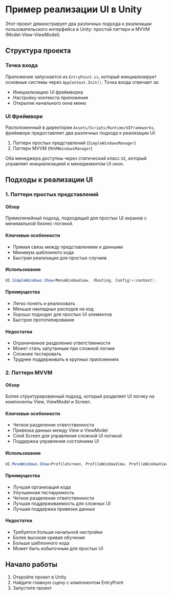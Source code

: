 # Пример реализации UI в Unity

Этот проект демонстрирует два различных подхода к реализации пользовательского интерфейса в Unity: простой паттерн и MVVM (Model-View-ViewModel).

## Структура проекта

### Точка входа
Приложение запускается из `EntryPoint.cs`, который инициализирует основные системы через `AppContext.Init()`. Точка входа отвечает за:
- Инициализацию UI фреймворка
- Настройку контекста приложения
- Открытие начального окна меню

### UI Фреймворк
Расположенный в директории `Assets/Scripts/Runtime/UIFrameworks`, фреймворк предоставляет два различных подхода к реализации UI:

1. Паттерн простых представлений (`SimpleWindowsManager`)
2. Паттерн MVVM (`MVVMWindowsManager`)

Оба менеджера доступны через статический класс `UI`, который управляет инициализацией и менеджментом UI окон.

## Подходы к реализации UI

### 1. Паттерн простых представлений

#### Обзор
Прямолинейный подход, подходящий для простых UI экранов с минимальной бизнес-логикой.

#### Ключевые особенности
- Прямая связь между представлением и данными
- Минимум шаблонного кода
- Быстрая реализация для простых случаев

#### Использование
```csharp
UI.SimpleWindows.Show<MenuWindowView, (Routing, Config)>(context);
```

#### Преимущества
- Легко понять и реализовать
- Меньше накладных расходов на код
- Хорошо подходит для простых UI элементов
- Быстрое прототипирование

#### Недостатки
- Ограниченное разделение ответственности
- Может стать запутанным при сложной логике
- Сложнее тестировать
- Труднее поддерживать в крупных приложениях

### 2. Паттерн MVVM

#### Обзор
Более структурированный подход, который разделяет UI логику на компоненты View, ViewModel и Screen.

#### Ключевые особенности
- Четкое разделение ответственности
- Привязка данных между View и ViewModel
- Слой Screen для управления сложной UI логикой
- Поддержка управления состоянием UI

#### Использование
```csharp
UI.MvvmWindows.Show<ProfileScreen, ProfileWindowView, ProfileWindowViewModel, ProfileScreenContext>(context);
```

#### Преимущества
- Лучшая организация кода
- Улучшенная тестируемость
- Четкое разделение ответственности
- Лучшая поддерживаемость для сложных UI
- Лучшая поддержка привязки данных

#### Недостатки
- Требуется больше начальной настройки
- Более высокая кривая обучения
- Больше шаблонного кода
- Может быть избыточным для простых UI

## Начало работы

1. Откройте проект в Unity
2. Найдите главную сцену с компонентом EntryPoint
3. Запустите проект
